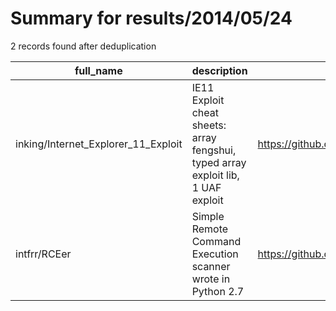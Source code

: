 
# Summary for results/2014/05/24
    
2 records found after deduplication

| full_name | description | html_url | matched_list | matched_count | pushed_at | size | stargazers_count | language | forks_count | vul_ids |
|-------------------------------------|-----------------------------------------------------------------------------------|--------------------------------------------------------|----------------|-----------------|---------------------------|--------|--------------------|------------|---------------|-----------|
| inking/Internet_Explorer_11_Exploit | IE11 Exploit cheat sheets: array fengshui, typed array exploit lib, 1 UAF exploit | https://github.com/inking/Internet_Explorer_11_Exploit | ['exploit'] | 1 | 2014-05-24 03:20:34+00:00 | 5667 | 3 | JavaScript | 5 | [] |
| intfrr/RCEer | Simple Remote Command Execution scanner wrote in Python 2.7 | https://github.com/intfrr/RCEer | ['rce'] | 1 | 2014-05-24 16:49:22+00:00 | 66 | 0 | Python | 0 | [] |
